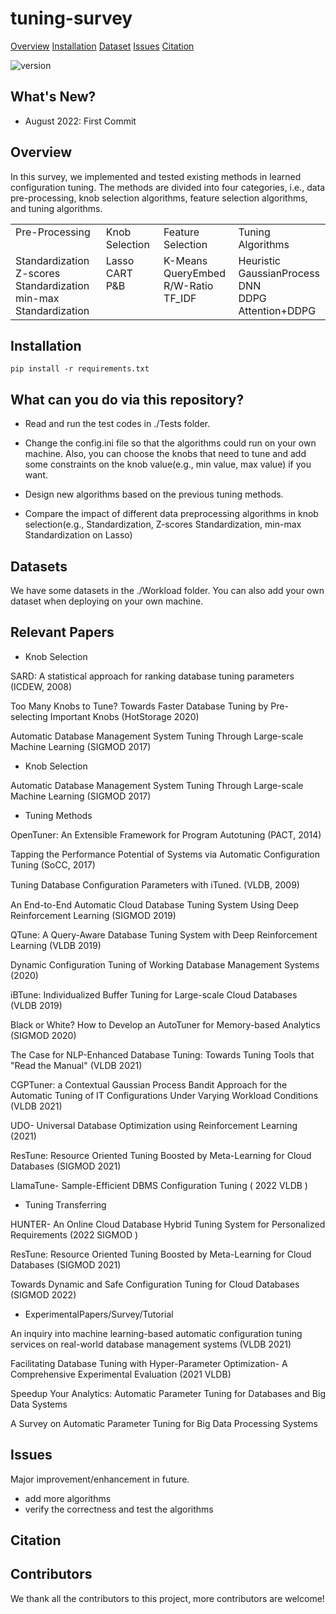 # tuning-survey

<p>
    <a href="#Overview">Overview</a>
    <a href="#Installation">Installation</a>
    <a href="#Datasets">Dataset</a>
    <a href="#Issues">Issues</a>
    <a href="#Citation">Citation</a>
</p>

![version](https://img.shields.io/badge/version-v1.0.0-blue)

## What's New?

* August 2022: First Commit

## Overview

In this survey, we implemented and tested existing methods in learned configuration tuning. The methods are divided into four categories, i.e., data pre-processing, knob selection algorithms, feature selection algorithms, and tuning algorithms.

<table>
    <tbody>
    <tr valign="top">
        <td>Pre-Processing</td>    
        <td>Knob Selection</td>
        <td>Feature Selection</td>
        <td>Tuning Algorithms</td>
    </tr>
    <tr valign="top">
        <td> Standardization <br> Z-scores Standardization <br> min-max Standardization </td>
        <td> Lasso <br> CART <br> P&B </td>
        <td> K-Means <br> QueryEmbed <br> R/W-Ratio <br> TF_IDF </td>
        <td> Heuristic <br> GaussianProcess <br> DNN <br> DDPG <br> Attention+DDPG </td>
    </tr>
    </tbody>
</table>


## Installation

```
pip install -r requirements.txt
```

## What can you do via this repository?

* Read and run the test codes in ./Tests folder.

* Change the config.ini file so that the algorithms could run on your own machine. Also, you can choose the knobs that need to tune and add some constraints on the knob value(e.g., min value, max value) if you want.

* Design new algorithms based on the previous tuning methods.

* Compare the impact of different data preprocessing algorithms in knob selection(e.g., Standardization, Z-scores Standardization, min-max Standardization on Lasso) 

## Datasets

We have some datasets in the ./Workload folder. You can also add your own dataset when deploying on your own machine.


## Relevant Papers

* Knob Selection

SARD: A statistical approach for ranking database tuning parameters (ICDEW, 2008)

Too Many Knobs to Tune? Towards Faster Database Tuning by Pre-selecting Important Knobs (HotStorage 2020)

Automatic Database Management System Tuning Through Large-scale Machine Learning (SIGMOD 2017)

* Knob Selection

Automatic Database Management System Tuning Through Large-scale Machine Learning (SIGMOD 2017)

* Tuning Methods

OpenTuner: An Extensible Framework for Program Autotuning (PACT, 2014)

Tapping the Performance Potential of Systems via Automatic Configuration Tuning (SoCC, 2017)

Tuning Database Conﬁguration Parameters with iTuned. (VLDB, 2009)

An End-to-End Automatic Cloud Database Tuning System Using Deep Reinforcement Learning (SIGMOD 2019)

QTune: A Query-Aware Database Tuning System with Deep Reinforcement Learning (VLDB 2019)

Dynamic Configuration Tuning of Working Database Management Systems (2020)

iBTune: Individualized Buffer Tuning for Large-scale Cloud Databases (VLDB 2019)

Black or White? How to Develop an AutoTuner for Memory-based Analytics (SIGMOD 2020)

The Case for NLP-Enhanced Database Tuning: Towards Tuning Tools that "Read the Manual" (VLDB 2021)

CGPTuner: a Contextual Gaussian Process Bandit Approach for the Automatic Tuning of IT Configurations Under Varying Workload Conditions (VLDB 2021)

UDO- Universal Database Optimization using Reinforcement Learning (2021)

ResTune: Resource Oriented Tuning Boosted by Meta-Learning for Cloud Databases (SIGMOD 2021)

LlamaTune- Sample-Efficient DBMS Configuration Tuning ( 2022 VLDB )

* Tuning Transferring

HUNTER- An Online Cloud Database Hybrid Tuning System for Personalized Requirements (2022 SIGMOD )

ResTune: Resource Oriented Tuning Boosted by Meta-Learning for Cloud Databases (SIGMOD 2021)

Towards Dynamic and Safe Configuration Tuning for Cloud Databases (SIGMOD 2022)


* ExperimentalPapers/Survey/Tutorial

An inquiry into machine learning-based automatic configuration tuning services on real-world database management systems (VLDB 2021)

Facilitating Database Tuning with Hyper-Parameter Optimization- A Comprehensive Experimental Evaluation (2021 VLDB)

Speedup Your Analytics: Automatic Parameter Tuning for Databases and Big Data Systems

A Survey on Automatic Parameter Tuning for Big Data Processing Systems



## Issues

Major improvement/enhancement in future.

* add more algorithms
* verify the correctness and test the algorithms

## Citation

## Contributors

We thank all the contributors to this project, more contributors are welcome!
